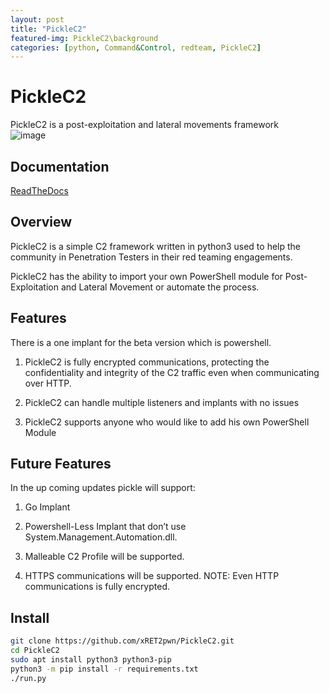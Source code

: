 ```yaml
---
layout: post
title: "PickleC2"
featured-img: PickleC2\background
categories: [python, Command&Control, redteam, PickleC2]
---
```



# PickleC2
PickleC2 is a post-exploitation and lateral movements framework  
![image](https://github.com/xRET2pwn/PickleC2/blob/main/c2.png?raw=true)

## Documentation

[ReadTheDocs](https://picklec2.readthedocs.io/)

## Overview

PickleC2 is a simple C2 framework written in python3 used to help the community in Penetration Testers in their red teaming engagements.  

PickleC2 has the ability to import your own PowerShell module for Post-Exploitation and Lateral Movement or automate the process.  


## Features 

There is a one implant for the beta version which is powershell.   

1. PickleC2 is fully encrypted communications, protecting the confidentiality and integrity of the C2 traffic even when communicating over HTTP.

2. PickleC2 can handle multiple listeners and implants with no issues

3. PickleC2 supports anyone who would like to add his own PowerShell Module

## Future Features

In the up coming updates pickle will support:   

1. Go Implant

2. Powershell-Less Implant that don’t use System.Management.Automation.dll.

3. Malleable C2 Profile will be supported.

4. HTTPS communications will be supported. NOTE: Even HTTP communications is fully encrypted.

## Install

```bash
git clone https://github.com/xRET2pwn/PickleC2.git
cd PickleC2
sudo apt install python3 python3-pip
python3 -m pip install -r requirements.txt
./run.py
```

